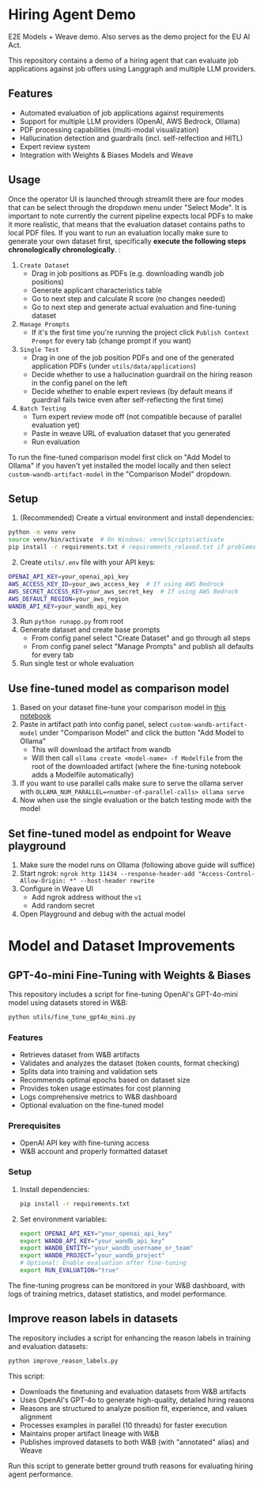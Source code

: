 # Hiring Agent Demo
E2E Models + Weave demo. Also serves as the demo project for the EU AI Act. 

This repository contains a demo of a hiring agent that can evaluate job applications against job offers using Langgraph and multiple LLM providers.

## Features
- Automated evaluation of job applications against requirements
- Support for multiple LLM providers (OpenAI, AWS Bedrock, Ollama)
- PDF processing capabilities (multi-modal visualization)
- Hallucination detection and guardrails (incl. self-relfection and HITL)
- Expert review system
- Integration with Weights & Biases Models and Weave

## Usage
Once the operator UI is launched through streamlit there are four modes that can be select through the dropdown menu under "Select Mode". It is important to note currently the current pipeline expects local PDFs to make it more realistic, that means that the evaluation dataset contains paths to local PDF files. If you want to run an evaluation locally make sure to generate your own dataset first, specifically **execute the following steps chronologically chronologically**. : 
1. `Create Dataset`
    - Drag in job positions as PDFs (e.g. downloading wandb job positions)
    - Generate applicant characteristics table
    - Go to next step and calculate R score (no changes needed)
    - Go to next step and generate actual evaluation and fine-tuning dataset
2. `Manage Prompts`
    - If it's the first time you're running the project click `Publish Context Prompt` for every tab (change prompt if you want)
3. `Single Test`
    - Drag in one of the job position PDFs and one of the generated application PDFs (under `utils/data/applications`)
    - Decide whether to use a hallucination guardrail on the hiring reason in the config panel on the left
    - Decide whether to enable expert reviews (by default means if guardrail fails twice even after self-reflecting the first time)
4. `Batch Testing`
    - Turn expert review mode off (not compatible because of parallel evaluation yet)
    - Paste in weave URL of evaluation dataset that you generated
    - Run evaluation

To run the fine-tuned comparison model first click on "Add Model to Ollama" if you haven't yet installed the model locally and then select `custom-wandb-artifact-model` in the "Comparison Model" dropdown.

## Setup
1. (Recommended) Create a virtual environment and install dependencies:
```bash
python -m venv venv
source venv/bin/activate  # On Windows: venv\Scripts\activate
pip install -r requirements.txt # requirements_relaxed.txt if problems
```
2. Create `utils/.env` file with your API keys:
```bash
OPENAI_API_KEY=your_openai_api_key
AWS_ACCESS_KEY_ID=your_aws_access_key  # If using AWS Bedrock
AWS_SECRET_ACCESS_KEY=your_aws_secret_key  # If using AWS Bedrock
AWS_DEFAULT_REGION=your_aws_region  
WANDB_API_KEY=your_wandb_api_key 
```
3. Run `python runapp.py` from root
4. Generate dataset and create base prompts
    - From config panel select "Create Dataset" and go through all steps
    - From config panel select "Manage Prompts" and publish all defaults for every tab
5. Run single test or whole evaluation

## Use fine-tuned model as comparison model
1. Based on your dataset fine-tune your comparison model in [this notebook](https://colab.research.google.com/drive/1zfhbL9KwUbbCcSvy46alJDCZY7TwSVIO?usp=sharing)
2. Paste in artifact path into config panel, select `custom-wandb-artifact-model` under "Comparison Model" and click the button "Add Model to Ollama"
    - This will download the artifact from wandb
    - Will then call `ollama create <model-name> -f Modelfile` from the root of the downloaded artifact (where the fine-tuning notebook adds a Modelfile automatically)
3. If you want to use parallel calls make sure to serve the ollama server with `OLLAMA_NUM_PARALLEL=<number-of-parallel-calls> ollama serve`
4. Now when use the single evaluation or the batch testing mode with the model

## Set fine-tuned model as endpoint for Weave playground
1. Make sure the model runs on Ollama (following above guide will suffice)
2. Start ngrok: `ngrok http 11434 --response-header-add "Access-Control-Allow-Origin: *" --host-header rewrite`
3. Configure in Weave UI
    - Add ngrok address without the `v1`
    - Add random secret
4. Open Playground and debug with the actual model

# Model and Dataset Improvements
## GPT-4o-mini Fine-Tuning with Weights & Biases

This repository includes a script for fine-tuning OpenAI's GPT-4o-mini model using datasets stored in W&B:

```bash
python utils/fine_tune_gpt4o_mini.py
```

### Features
- Retrieves dataset from W&B artifacts
- Validates and analyzes the dataset (token counts, format checking)
- Splits data into training and validation sets
- Recommends optimal epochs based on dataset size
- Provides token usage estimates for cost planning
- Logs comprehensive metrics to W&B dashboard
- Optional evaluation on the fine-tuned model

### Prerequisites
- OpenAI API key with fine-tuning access
- W&B account and properly formatted dataset

### Setup
1. Install dependencies:
   ```bash
   pip install -r requirements.txt
   ```

2. Set environment variables:
   ```bash
   export OPENAI_API_KEY="your_openai_api_key"
   export WANDB_API_KEY="your_wandb_api_key" 
   export WANDB_ENTITY="your_wandb_username_or_team"
   export WANDB_PROJECT="your_wandb_project"
   # Optional: Enable evaluation after fine-tuning
   export RUN_EVALUATION="true"
   ```

The fine-tuning progress can be monitored in your W&B dashboard, with logs of training metrics, dataset statistics, and model performance.

## Improve reason labels in datasets
The repository includes a script for enhancing the reason labels in training and evaluation datasets:
```bash
python improve_reason_labels.py
```

This script:
- Downloads the finetuning and evaluation datasets from W&B artifacts
- Uses OpenAI's GPT-4o to generate high-quality, detailed hiring reasons
- Reasons are structured to analyze position fit, experience, and values alignment
- Processes examples in parallel (10 threads) for faster execution
- Maintains proper artifact lineage with W&B
- Publishes improved datasets to both W&B (with "annotated" alias) and Weave

Run this script to generate better ground truth reasons for evaluating hiring agent performance.